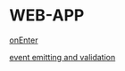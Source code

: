 # WEB-APP

[onEnter](https://vuejs.org/guide/essentials/event-handling.html#system-modifier-keys)

[event emitting and validation](https://vuejs.org/guide/components/events.html)
